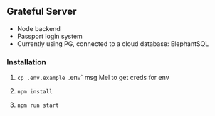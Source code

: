 ## Grateful Server
- Node backend
- Passport login system
- Currently using PG, connected to a cloud database: ElephantSQL

### Installation
1. `cp .env.example `.env`
msg Mel to get creds for env 

2. `npm install`

3. `npm run start`



